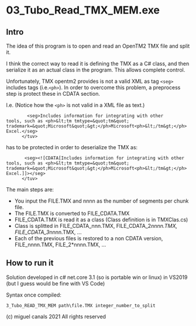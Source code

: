 # 03_Tubo_Read_TMX_MEM.exe

## Intro

The idea of this program is to open and read an OpenTM2 TMX file and split it.

I think the correct way to read it is defining the TMX as a C# class, and 
then serialize it as an actual class in the program. This allows complete control.

Unfortunately, TMX opentm2 provides is not a valid XML as tag ```<seg>``` includes tags 
(i.e.```<ph>```). In order to overcome this problem, a preprocess step is protect these
in CDATA section.

I.e. (Notice how the ```<ph>``` is not valid in a XML file as text.)
```
        <seg>Includes information for integrating with other
tools, such as <ph>&lt;tm tmtype=&quot;tm&quot; trademark=&quot;Microsoft&quot;&gt;</ph>Microsoft<ph>&lt;/tm&gt;</ph> Excel.</seg>
      </tuv>
```
has to be protected in order to deserialize the TMX as:

```
       <seg><![CDATA[Includes information for integrating with other
tools, such as <ph>&lt;tm tmtype=&quot;tm&quot; trademark=&quot;Microsoft&quot;&gt;</ph>Microsoft<ph>&lt;/tm&gt;</ph> Excel.]]></seg>
      </tuv>
```

The main steps are:
* You input the FILE.TMX and nnnn as the number of segments per chunk file.
* The FILE.TMX is converted to FILE_CDATA.TMX
* FILE_CDATA.TMX is read it as a class (Class definition is in TMXClas.cs)
* Class is splitted in FILE_CDATA_nnn.TMX, FILE_CDATA_2*nnnn.TMX, FILE_CDATA_3*nnnn.TMX, ...
* Each of the previous files is restored to a non CDATA version, FILE_nnnn.TMX, FILE_2*nnnn.TMX, ...

## How to run it

Solution developed in c# net.core 3.1 (so is portable win or linux) in VS2019 (but I guess would be fine with VS Code)

Syntax once compiled:
```
3_Tubo_READ_TMX_MEM path\file.TMX integer_number_to_split
```

(c) miguel canals 2021 All rights reserved